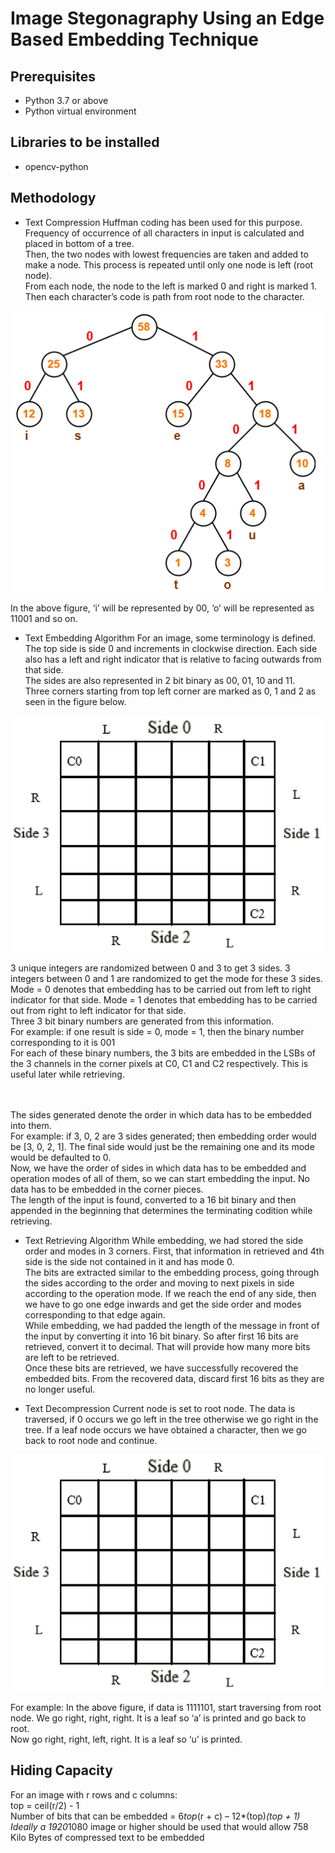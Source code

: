# Image Stegonagraphy Using an Edge Based Embedding Technique
## Prerequisites
- Python 3.7 or above
- Python virtual environment

## Libraries to be installed
- opencv-python

## Methodology
- Text Compression
Huffman coding has been used for this purpose. Frequency of occurrence of all characters in input is calculated and placed in bottom of a tree.
<br>Then, the two nodes with lowest frequencies are taken and added to make a node. This process is repeated until only one node is left (root node).
<br>From each node, the node to the left is marked 0 and right is marked 1. Then each character’s code is path from root node to the character.

![Huffman Coding](images/huffman.PNG)

In the above figure, ‘i’ will be represented by 00, ‘o’ will be represented as 11001 and so on.

- Text Embedding Algorithm
For an image, some terminology is defined.
<br>The top side is side 0 and increments in clockwise direction. Each side also has a left and right indicator that is relative to facing outwards from that side.
<br>The sides are also represented in 2 bit binary as 00, 01, 10 and 11.
<br>Three corners starting from top left corner are marked as 0, 1 and 2 as seen in the figure below.

![Image Terminology](images/imgTerms.PNG)

3 unique integers are randomized between 0 and 3 to get 3 sides. 3 integers between 0 and 1 are randomized to get the mode for these 3 sides.
<br>Mode = 0 denotes that embedding has to be carried out from left to right indicator for that side. Mode = 1 denotes that embedding has to be carried out from right to left indicator for that side.
<br>Three 3 bit binary numbers are generated from this information.
<br>For example: if one result is side = 0, mode = 1, then the binary number corresponding to it is 001
<br>For each of these binary numbers, the 3 bits are embedded in the LSBs of the 3 channels in the corner pixels at C0, C1 and C2 respectively. This is useful later while retrieving.

<br><br>The sides generated denote the order in which data has to be embedded into them.
<br>For example: if 3, 0, 2 are 3 sides generated; then embedding order would be [3, 0, 2, 1]. The final side would just be the remaining one and its mode would be defaulted to 0.
<br>Now, we have the order of sides in which data has to be embedded and operation modes of all of them, so we can start embedding the input. No data has to be embedded in the corner pieces.
<br>The length of the input is found, converted to a 16 bit binary and then appended in the beginning that determines the terminating codition while retrieving.

- Text Retrieving Algorithm
While embedding, we had stored the side order and modes in 3 corners. First, that information in retrieved and 4th side is the side not contained in it and has mode 0.
<br>The bits are extracted similar to the embedding process, going through the sides according to the order and moving to next pixels in side according to the operation mode. If we reach the end of any side, then we have to go one edge inwards and get the side order and modes corresponding to that edge again.
<br>While embedding, we had padded the length of the message in front of the input by converting it into 16 bit binary. So after first 16 bits are retrieved, convert it to decimal. That will provide how many more bits are left to be retrieved.
<br>Once these bits are retrieved, we have successfully recovered the embedded bits. From the recovered data, discard first 16 bits as they are no longer useful.

- Text Decompression
Current node is set to root node. The data is traversed, if 0 occurs we go left in the tree otherwise we go right in the tree. If a leaf node occurs we have obtained a character, then we go back to root node and continue.

![Image Terminology](images/imgTerms.PNG)

For example: In the above figure, if data is 1111101, start traversing from root node. We go right, right, right. It is a leaf so ‘a’ is printed and go back to root. <br>Now go right, right, left, right. It is a leaf so ‘u’ is printed.

## Hiding Capacity
For an image with r rows and c columns:
<br>top = ceil(r/2) - 1
<br>Number of bits that can be embedded = 6*top*(r + c) – 12*(top)*(top + 1)
<br>Ideally a 1920*1080 image or higher should be used that would allow 758 Kilo Bytes of compressed text to be embedded
